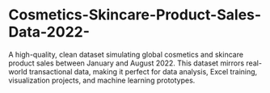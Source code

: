 # Cosmetics-Skincare-Product-Sales-Data-2022-
A high-quality, clean dataset simulating global cosmetics and skincare product sales between January and August 2022. This dataset mirrors real-world transactional data, making it perfect for data analysis, Excel training, visualization projects, and machine learning prototypes.
